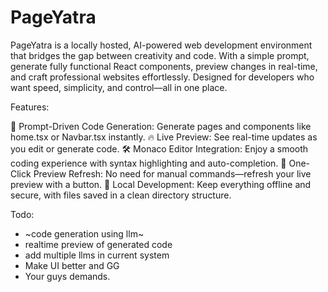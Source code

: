 # PageYatra
PageYatra is a locally hosted, AI-powered web development environment that bridges the gap between creativity and code. With a simple prompt, generate fully functional React components, preview changes in real-time, and craft professional websites effortlessly. Designed for developers who want speed, simplicity, and control—all in one place.

Features:

🌟 Prompt-Driven Code Generation: Generate pages and components like home.tsx or Navbar.tsx instantly.
🔥 Live Preview: See real-time updates as you edit or generate code.
🛠️ Monaco Editor Integration: Enjoy a smooth coding experience with syntax highlighting and auto-completion.
🚀 One-Click Preview Refresh: No need for manual commands—refresh your live preview with a button.
💾 Local Development: Keep everything offline and secure, with files saved in a clean directory structure.



Todo:
-  ~code generation using llm~
- realtime preview of generated code
- add multiple llms in current system
- Make UI better and GG 
- Your guys demands.
